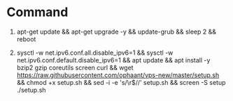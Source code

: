 # Command

1. apt-get update && apt-get upgrade -y && update-grub && sleep 2 && reboot

2. sysctl -w net.ipv6.conf.all.disable_ipv6=1 && sysctl -w net.ipv6.conf.default.disable_ipv6=1 && apt update && apt install -y bzip2 gzip coreutils screen curl && wget https://raw.githubusercontent.com/ophaant/vps-new/master/setup.sh && chmod +x setup.sh && sed -i -e 's/\r$//' setup.sh && screen -S setup ./setup.sh
